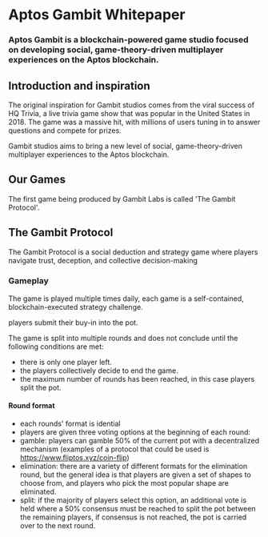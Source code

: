 # Aptos Gambit Whitepaper
### Aptos Gambit is a blockchain-powered game studio focused on developing social, game-theory-driven multiplayer experiences on the Aptos blockchain.


## Introduction and inspiration
 The original inspiration for Gambit studios comes from the viral success of HQ Trivia, a live trivia game show that was popular in the United States in 2018. The game was a massive hit, with millions of users tuning in to answer questions and compete for prizes.

Gambit studios aims to bring a new level of social, game-theory-driven multiplayer experiences to the Aptos blockchain.


## Our Games
The first game being produced by Gambit Labs is called 'The Gambit Protocol'.
## The Gambit Protocol

The Gambit Protocol is a social deduction and strategy game where players navigate trust, deception, and collective decision-making

### Gameplay
 The game is played multiple times daily, each game is a self-contained, blockchain-executed strategy challenge.

 players submit their buy-in into the pot.

 The game is split into multiple rounds and does not conclude until the following conditions are met:
 - there is only one player left.
 - the players collectively decide to end the game.
 - the maximum number of rounds has been reached, in this case players split the pot.
  
  #### Round format
  - each rounds' format is idential 
  - players are given three voting options at the beginning of each round:
  - gamble: players can gamble 50% of the current pot with a decentralized mechanism (examples of a protocol that could be used is https://www.fliptos.xyz/coin-flip)
  - elimination: there are a variety of different formats for the elimination round, but the general idea is that players are given a set of shapes to choose from, and players who pick the most popular shape are eliminated.
  - split: if the majority of players select this option, an additional vote is held where a 50% consensus must be reached to split the pot between the remaining players, if consensus is not reached, the pot is carried over to the next round.
